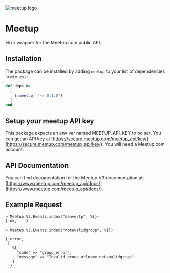![meetup logo](http://www.underconsideration.com/brandnew/archives/meetup_logo.png)

# Meetup

Elixir wrapper for the Meetup.com public API.

## Installation

The package can be installed by adding `meetup` to your list of dependencies in `mix.exs`:

```elixir
def deps do
  [
    {:meetup, "~> 0.1.0"}
  ]
end
```

## Setup your meetup API key
This package expects an env var named MEETUP_API_KEY to be set. You can get an API key at [https://secure.meetup.com/meetup_api/key/](https://secure.meetup.com/meetup_api/key/). You will need a Meetup.com account.


## API Documentation
You can find documentation for the Meetup V3 documentation at: [https://www.meetup.com/meetup_api/docs/](https://www.meetup.com/meetup_api/docs/).

## Example Request
```
> Meetup.V3.Events.index("denverfp", %{})
{:ok, ...}
```

```
> Meetup.V3.Events.index("notavalidgroup", %{})

{:error,
 [
   %{
     "code" => "group_error",
     "message" => "Invalid group urlname notavalidgroup"
   }
 ]}
 ```
